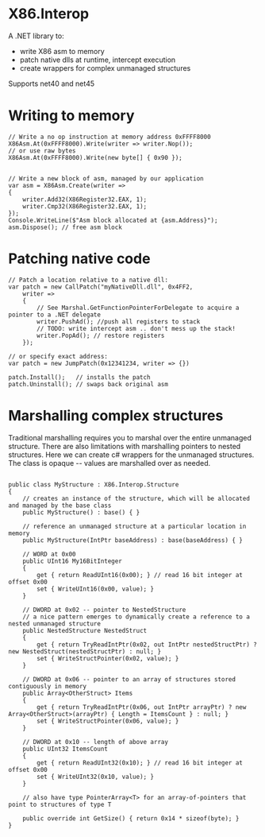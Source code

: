 # X86.Interop
A .NET library to:
- write X86 asm to memory
- patch native dlls at runtime, intercept execution
- create wrappers for complex unmanaged structures

Supports net40 and net45

# Writing to memory

```
// Write a no op instruction at memory address 0xFFFF8000
X86Asm.At(0xFFFF8000).Write(writer => writer.Nop());
// or use raw bytes
X86Asm.At(0xFFFF8000).Write(new byte[] { 0x90 });


// Write a new block of asm, managed by our application
var asm = X86Asm.Create(writer =>
{
	writer.Add32(X86Register32.EAX, 1);
	writer.Cmp32(X86Register32.EAX, 1);
});
Console.WriteLine($"Asm block allocated at {asm.Address}");
asm.Dispose(); // free asm block

```

# Patching native code

```
// Patch a location relative to a native dll:
var patch = new CallPatch("myNativeDll.dll", 0x4FF2,
	writer =>
	{
		// See Marshal.GetFunctionPointerForDelegate to acquire a pointer to a .NET delegate
		writer.PushAd(); //push all registers to stack
		// TODO: write intercept asm .. don't mess up the stack!
		writer.PopAd(); // restore registers
	});

// or specify exact address:
var patch = new JumpPatch(0x12341234, writer => {})

patch.Install();   // installs the patch
patch.Uninstall(); // swaps back original asm
```


# Marshalling complex structures

Traditional marshalling requires you to marshal over the entire unmanaged structure. There are also limitations with marshalling pointers to nested structures.
Here we can create c# wrappers for the unmanaged structures. The class is opaque -- values are marshalled over as needed.

```

public class MyStructure : X86.Interop.Structure
{
	// creates an instance of the structure, which will be allocated and managed by the base class
	public MyStructure() : base() { }

	// reference an unmanaged structure at a particular location in memory
	public MyStructure(IntPtr baseAddress) : base(baseAddress) { }

	// WORD at 0x00
	public UInt16 My16BitInteger
	{
		get { return ReadUInt16(0x00); } // read 16 bit integer at offset 0x00
		set { WriteUInt16(0x00, value); }
	}

	// DWORD at 0x02 -- pointer to NestedStructure
	// a nice pattern emerges to dynamically create a reference to a nested unmanaged structure
	public NestedStructure NestedStruct
	{
		get { return TryReadIntPtr(0x02, out IntPtr nestedStructPtr) ? new NestedStruct(nestedStructPtr) : null; }
		set { WriteStructPointer(0x02, value); }
	}

	// DWORD at 0x06 -- pointer to an array of structures stored contiguously in memory
	public Array<OtherStruct> Items
	{
		get { return TryReadIntPtr(0x06, out IntPtr arrayPtr) ? new Array<OtherStruct>(arrayPtr) { Length = ItemsCount } : null; }
		set { WriteStructPointer(0x06, value); }
	}

	// DWORD at 0x10 -- length of above array
	public UInt32 ItemsCount
	{
		get { return ReadUInt32(0x10); } // read 16 bit integer at offset 0x00
		set { WriteUInt32(0x10, value); }
	}

	// also have type PointerArray<T> for an array-of-pointers that point to structures of type T

	public override int GetSize() { return 0x14 * sizeof(byte); }
}
```